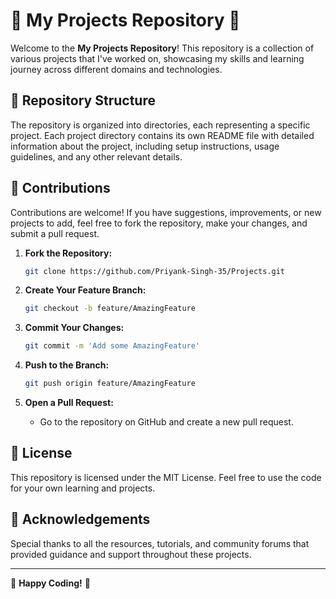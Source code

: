 # 🌟 My Projects Repository 🌟

Welcome to the **My Projects Repository**! This repository is a collection of various projects that I've worked on, showcasing my skills and learning journey across different domains and technologies.

## 📂 Repository Structure

The repository is organized into directories, each representing a specific project. Each project directory contains its own README file with detailed information about the project, including setup instructions, usage guidelines, and any other relevant details.

## 🤝 Contributions

Contributions are welcome! If you have suggestions, improvements, or new projects to add, feel free to fork the repository, make your changes, and submit a pull request.

1. **Fork the Repository:**
    ```sh
    git clone https://github.com/Priyank-Singh-35/Projects.git
    ```

2. **Create Your Feature Branch:**
    ```sh
    git checkout -b feature/AmazingFeature
    ```

3. **Commit Your Changes:**
    ```sh
    git commit -m 'Add some AmazingFeature'
    ```

4. **Push to the Branch:**
    ```sh
    git push origin feature/AmazingFeature
    ```

5. **Open a Pull Request:**
    - Go to the repository on GitHub and create a new pull request.

## 📜 License

This repository is licensed under the MIT License. Feel free to use the code for your own learning and projects.

## 🙏 Acknowledgements

Special thanks to all the resources, tutorials, and community forums that provided guidance and support throughout these projects.

---

🌟 **Happy Coding!** 🌟
